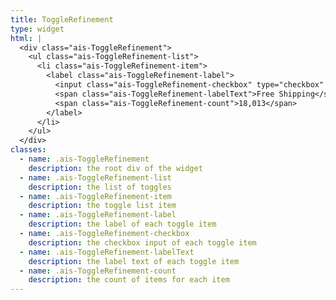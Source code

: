 ```yaml
---
title: ToggleRefinement
type: widget
html: |
  <div class="ais-ToggleRefinement">
    <ul class="ais-ToggleRefinement-list">
      <li class="ais-ToggleRefinement-item">
        <label class="ais-ToggleRefinement-label">
          <input class="ais-ToggleRefinement-checkbox" type="checkbox" value="Free Shipping" />
          <span class="ais-ToggleRefinement-labelText">Free Shipping</span>
          <span class="ais-ToggleRefinement-count">18,013</span>
        </label>
      </li>
    </ul>
  </div>
classes:
  - name: .ais-ToggleRefinement
    description: the root div of the widget
  - name: .ais-ToggleRefinement-list
    description: the list of toggles
  - name: .ais-ToggleRefinement-item
    description: the toggle list item
  - name: .ais-ToggleRefinement-label
    description: the label of each toggle item
  - name: .ais-ToggleRefinement-checkbox
    description: the checkbox input of each toggle item
  - name: .ais-ToggleRefinement-labelText
    description: the label text of each toggle item
  - name: .ais-ToggleRefinement-count
    description: the count of items for each item
---
```

